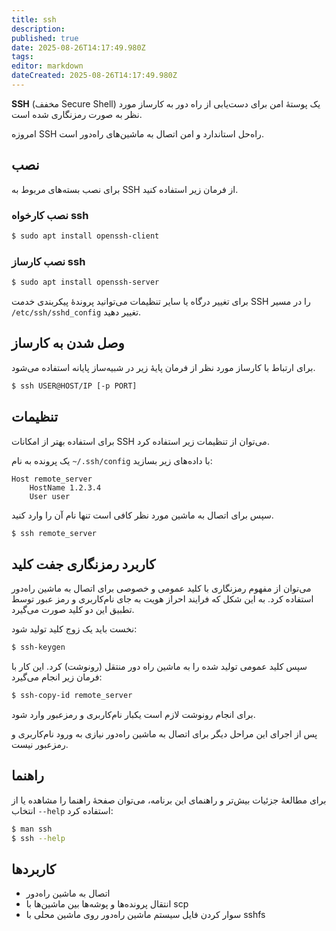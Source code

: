 ```yaml
---
title: ssh
description: 
published: true
date: 2025-08-26T14:17:49.980Z
tags: 
editor: markdown
dateCreated: 2025-08-26T14:17:49.980Z
---
```


**SSH** (مخفف Secure Shell) یک پوستهٔ امن برای دست‌یابی از راه دور به کارساز مورد نظر به صورت رمزنگاری شده است.

امروزه SSH راه‌حل استاندارد و امن اتصال به ماشین‌های راه‌دور است.

## نصب
برای نصب بسته‌های مربوط به SSH از فرمان زیر استفاده کنید. 

### نصب کارخواه ssh
```bash
$ sudo apt install openssh-client
````

### نصب کارساز ssh

```bash
$ sudo apt install openssh-server
```

برای تغییر درگاه یا سایر تنظیمات می‌توانید پروندهٔ پیکربندی خدمت SSH را در مسیر `/etc/ssh/sshd_config` تغییر دهید.

## وصل شدن به کارساز

برای ارتباط با کارساز مورد نظر از فرمان پایهٔ زیر در شبیه‌ساز پایانه استفاده می‌شود.

```bash
$ ssh USER@HOST/IP [-p PORT]
```

## تنظیمات

برای استفاده بهتر از امکانات SSH می‌توان از تنظیمات زیر استفاده کرد.

یک پرونده به نام `~/.ssh/config` با داده‌های زیر بسازید:

```sshconfig
Host remote_server
    HostName 1.2.3.4
    User user
```

سپس برای اتصال به ماشین مورد نظر کافی است تنها نام آن را وارد کنید.

```bash
$ ssh remote_server
```

## کاربرد رمزنگاری جفت کلید

می‌توان از مفهوم رمزنگاری با کلید عمومی و خصوصی برای اتصال به ماشین راه‌دور استفاده کرد. به این شکل که فرایند احراز هویت به جای نام‌کاربری و رمز عبور توسط تطبیق این دو کلید صورت می‌گیرد.

نخست باید یک زوج کلید تولید شود:

```bash
$ ssh-keygen
```

سپس کلید عمومی تولید شده را به ماشین راه دور منتقل (رونوشت) کرد. این کار با فرمان زیر انجام می‌گیرد:

```bash
$ ssh-copy-id remote_server
```

برای انجام رونوشت لازم است یکبار نام‌کاربری و رمزعبور وارد شود.

پس از اجرای این مراحل دیگر برای اتصال به ماشین راه‌دور نیازی به ورود نام‌کاربری و رمزعبور نیست.

## راهنما

برای مطالعهٔ جزئیات بیش‌تر و راهنمای این برنامه، می‌توان صفحهٔ راهنما را مشاهده یا از انتخاب `--help` استفاده کرد:

```bash
$ man ssh
$ ssh --help
```

## کاربردها

* اتصال به ماشین راه‌دور
* انتقال پرونده‌ها و پوشه‌ها بین ماشین‌ها با scp
* سوار کردن فایل سیستم ماشین راه‌دور روی ماشین محلی با sshfs